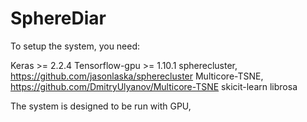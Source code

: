 # SphereDiar

To setup the system, you need:

Keras >= 2.2.4
Tensorflow-gpu >= 1.10.1
spherecluster, https://github.com/jasonlaska/spherecluster
Multicore-TSNE, https://github.com/DmitryUlyanov/Multicore-TSNE
skicit-learn
librosa


The system is designed to be run with GPU, 



